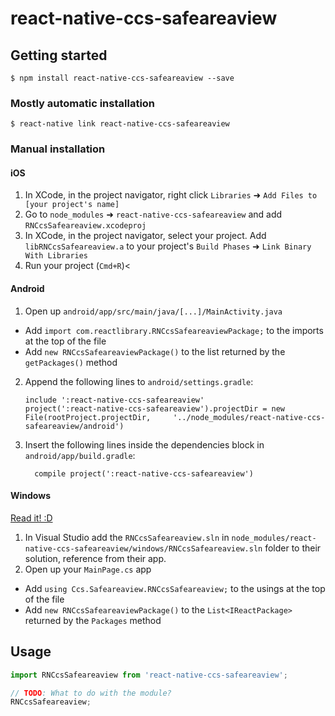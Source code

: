 
# react-native-ccs-safeareaview

## Getting started

`$ npm install react-native-ccs-safeareaview --save`

### Mostly automatic installation

`$ react-native link react-native-ccs-safeareaview`

### Manual installation


#### iOS

1. In XCode, in the project navigator, right click `Libraries` ➜ `Add Files to [your project's name]`
2. Go to `node_modules` ➜ `react-native-ccs-safeareaview` and add `RNCcsSafeareaview.xcodeproj`
3. In XCode, in the project navigator, select your project. Add `libRNCcsSafeareaview.a` to your project's `Build Phases` ➜ `Link Binary With Libraries`
4. Run your project (`Cmd+R`)<

#### Android

1. Open up `android/app/src/main/java/[...]/MainActivity.java`
  - Add `import com.reactlibrary.RNCcsSafeareaviewPackage;` to the imports at the top of the file
  - Add `new RNCcsSafeareaviewPackage()` to the list returned by the `getPackages()` method
2. Append the following lines to `android/settings.gradle`:
  	```
  	include ':react-native-ccs-safeareaview'
  	project(':react-native-ccs-safeareaview').projectDir = new File(rootProject.projectDir, 	'../node_modules/react-native-ccs-safeareaview/android')
  	```
3. Insert the following lines inside the dependencies block in `android/app/build.gradle`:
  	```
      compile project(':react-native-ccs-safeareaview')
  	```

#### Windows
[Read it! :D](https://github.com/ReactWindows/react-native)

1. In Visual Studio add the `RNCcsSafeareaview.sln` in `node_modules/react-native-ccs-safeareaview/windows/RNCcsSafeareaview.sln` folder to their solution, reference from their app.
2. Open up your `MainPage.cs` app
  - Add `using Ccs.Safeareaview.RNCcsSafeareaview;` to the usings at the top of the file
  - Add `new RNCcsSafeareaviewPackage()` to the `List<IReactPackage>` returned by the `Packages` method


## Usage
```javascript
import RNCcsSafeareaview from 'react-native-ccs-safeareaview';

// TODO: What to do with the module?
RNCcsSafeareaview;
```
  